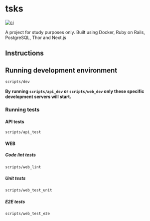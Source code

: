 # tsks

[![ci](https://github.com/luanrv00/tsks/actions/workflows/ci.yml/badge.svg)](https://github.com/luanrv00/tsks/actions/workflows/ci.yml)

A project for study purposes only. Built using Docker, Ruby on Rails, PostgreSQL, Thor and Next.js

## Instructions

## Running development environment

```sh
scripts/dev
```

**By running `scripts/api_dev` or `scripts/web_dev` only these specific development servers will start.**

### Running tests

#### API tests

```sh
scripts/api_test
```

#### WEB

##### Code lint tests

```sh
scripts/web_lint
```

##### Unit tests

```sh
scripts/web_test_unit
```

##### E2E tests

```sh
scripts/web_test_e2e
```
